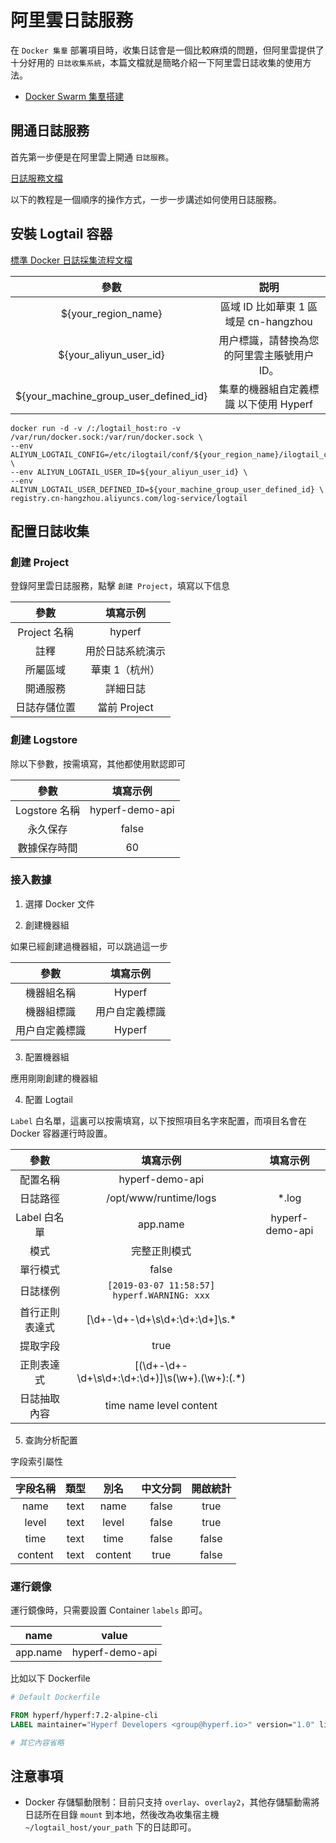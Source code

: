 # 阿里雲日誌服務

在 `Docker 集羣` 部署項目時，收集日誌會是一個比較麻煩的問題，但阿里雲提供了十分好用的 `日誌收集系統`，本篇文檔就是簡略介紹一下阿里雲日誌收集的使用方法。

* [Docker Swarm 集羣搭建](zh-hk/tutorial/docker-swarm.md)

## 開通日誌服務

首先第一步便是在阿里雲上開通 `日誌服務`。

[日誌服務文檔](https://help.aliyun.com/product/28958.html)

以下的教程是一個順序的操作方式，一步一步講述如何使用日誌服務。

## 安裝 Logtail 容器

[標準 Docker 日誌採集流程文檔](https://help.aliyun.com/document_detail/66659.html)

|                 參數                  |                    説明                    |
|:-------------------------------------:|:------------------------------------------:|
|          ${your_region_name}          |     區域 ID 比如華東 1 區域是 cn-hangzhou     |
|        ${your_aliyun_user_id}         | 用户標識，請替換為您的阿里雲主賬號用户 ID。 |
| ${your_machine_group_user_defined_id} |   集羣的機器組自定義標識 以下使用 Hyperf   |

```
docker run -d -v /:/logtail_host:ro -v /var/run/docker.sock:/var/run/docker.sock \
--env ALIYUN_LOGTAIL_CONFIG=/etc/ilogtail/conf/${your_region_name}/ilogtail_config.json \
--env ALIYUN_LOGTAIL_USER_ID=${your_aliyun_user_id} \
--env ALIYUN_LOGTAIL_USER_DEFINED_ID=${your_machine_group_user_defined_id} \
registry.cn-hangzhou.aliyuncs.com/log-service/logtail
```

## 配置日誌收集

### 創建 Project

登錄阿里雲日誌服務，點擊 `創建 Project`，填寫以下信息

|     參數     |     填寫示例     |
|:------------:|:----------------:|
| Project 名稱  |      hyperf      |
|     註釋     | 用於日誌系統演示 |
|   所屬區域   |  華東 1（杭州）   |
|   開通服務   |     詳細日誌     |
| 日誌存儲位置 |   當前 Project    |

### 創建 Logstore

除以下參數，按需填寫，其他都使用默認即可

|     參數     |     填寫示例     |
|:------------:|:---------------:|
| Logstore 名稱 | hyperf-demo-api |
|   永久保存    |      false      |
| 數據保存時間  |       60        |

### 接入數據

1. 選擇 Docker 文件

2. 創建機器組

如果已經創建過機器組，可以跳過這一步

|      參數      |    填寫示例    |
|:-------------:|:-------------:|
|   機器組名稱    |     Hyperf    |
|   機器組標識    |  用户自定義標識 |
|  用户自定義標識  |     Hyperf    |

3. 配置機器組

應用剛剛創建的機器組

4. 配置 Logtail

`Label` 白名單，這裏可以按需填寫，以下按照項目名字來配置，而項目名會在 Docker 容器運行時設置。

|      參數      |                     填寫示例                      |    填寫示例     |
|:--------------:|:-------------------------------------------------:|:---------------:|
|    配置名稱    |                  hyperf-demo-api                  |                 |
|    日誌路徑    |               /opt/www/runtime/logs               |      *.log      |
|  Label 白名單   |                     app.name                      | hyperf-demo-api |
|      模式      |                   完整正則模式                    |                 |
|    單行模式    |                       false                       |                 |
|    日誌樣例    |     `[2019-03-07 11:58:57] hyperf.WARNING: xxx`     |                 |
| 首行正則表達式 |         \[\d+-\d+-\d+\s\d+:\d+:\d+\]\s.*          |                 |
|    提取字段    |                       true                        |                 |
|   正則表達式   | \[(\d+-\d+-\d+\s\d+:\d+:\d+)\]\s(\w+)\.(\w+):(.*) |                 |
|  日誌抽取內容  |              time name level content              |                 |

5. 查詢分析配置

字段索引屬性

| 字段名稱 | 類型 |  別名   | 中文分詞 | 開啟統計 |
|:--------:|:----:|:-------:|:--------:|:--------:|
|   name   | text |  name   |  false   |   true   |
|  level   | text |  level  |  false   |   true   |
|   time   | text |  time   |  false   |  false   |
| content  | text | content |   true   |  false   |

### 運行鏡像

運行鏡像時，只需要設置 Container `labels` 即可。

|   name   |      value      |
|:--------:|:---------------:|
| app.name | hyperf-demo-api |

比如以下 Dockerfile

```Dockerfile
# Default Dockerfile

FROM hyperf/hyperf:7.2-alpine-cli
LABEL maintainer="Hyperf Developers <group@hyperf.io>" version="1.0" license="MIT" app.name="hyperf-demo-api"

# 其它內容省略
```

## 注意事項

- Docker 存儲驅動限制：目前只支持 `overlay`、`overlay2`，其他存儲驅動需將日誌所在目錄 `mount` 到本地，然後改為收集宿主機 `~/logtail_host/your_path` 下的日誌即可。



